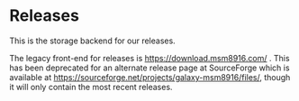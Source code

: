 Releases
========

This is the storage backend for our releases.

The legacy front-end for releases is https://download.msm8916.com/ . This has been deprecated for an alternate release page at SourceForge which is available at https://sourceforge.net/projects/galaxy-msm8916/files/, though it will only contain the most recent releases.
